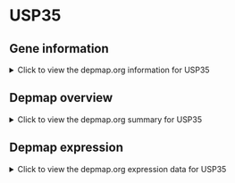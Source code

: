 <h1>USP35</h1>

<h2>Gene information</h2>
<details>
  <summary>Click to view the depmap.org information for USP35</summary>
  <iframe src="https://depmap.org/portal/gene/USP35?tab=about" style="border:none;width:100%;height:800px"></iframe>
</details>

<h2>Depmap overview</h2>
<details>
  <summary>Click to view the depmap.org summary for USP35</summary>
  <iframe src="https://depmap.org/portal/gene/USP35?tab=overview" style="border:none;width:100%;height:800px"></iframe>
</details>

<h2>Depmap expression</h2>
<details>
  <summary>Click to view the depmap.org expression data for USP35</summary>
  <iframe src="https://depmap.org/portal/gene/USP35?tab=characterization" style="border:none;width:100%;height:800px"></iframe>
</details>


<!--
<h2>Reactome Pathway diagram</h2>
PNAME
-->


